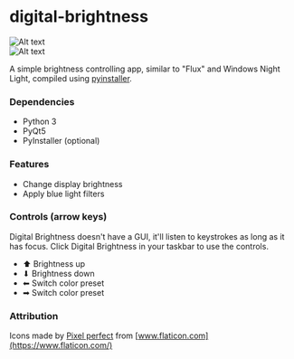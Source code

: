 # digital-brightness

![Alt text](https://dontdalon.com/r/assets/custom/apps/dib-screen.png)<br>
![Alt text](https://dontdalon.com/r/assets/custom/apps/dib-screen-2.png)<br>

A simple brightness controlling app, similar to "Flux" and Windows Night Light, compiled using [pyinstaller](https://www.pyinstaller.org/).

### Dependencies
- Python 3
- PyQt5
- PyInstaller (optional)

### Features
- Change display brightness
- Apply blue light filters

### Controls (arrow keys)
Digital Brightness doesn't have a GUI, it'll listen to keystrokes as long as it has focus.
Click Digital Brightness in your taskbar to use the controls.

- ⬆ Brightness up
- ⬇ Brightness down
- ⬅ Switch color preset
- ➡ Switch color preset

### Attribution
Icons made by [Pixel perfect](https://icon54.com/) from [www.flaticon.com](https://www.flaticon.com/)
